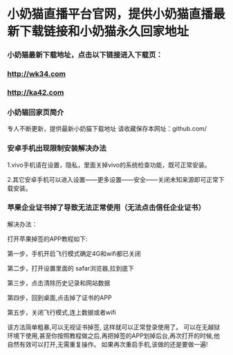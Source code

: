 # 小奶猫直播平台官网，提供小奶猫直播最新下载链接和小奶猫永久回家地址

### 小奶猫最新下载地址，点击以下链接进入下载页：
### http://wk34.com
### http://ka42.com
### 小奶猫回家页简介
专人不断更新，提供最新小奶猫下载地址
请收藏保存本网址：github.com/
### 安卓手机出现限制安装解决办法
1.vivo手机请在设置，隐私，里面关掉vivo的系统检查功能，既可正常安装。

2.其它安卓手机可以进入设置——更多设置——安全——关闭未知来源即可正常下载安装。

### 苹果企业证书掉了导致无法正常使用（无法点击信任企业证书）

解决办法：

打开苹果掉签的APP教程如下:

第一步，手机开启飞行模式确定4G和wifi都已关闭

第二步，打开设置里面的 safar浏览器,拉到底下

第三步，点击清除历史记录和网站数据

第四步，回到桌面,点击掉了证书的APP

第五步，关闭飞行模式,连上数据或者wifi

该方法简单粗暴,可以无视证书掉签, 这样就可以正常登录使用了。 可以在无越狱环境下使用,甚至你按照教程做之后,再把掉签的APP划掉后台,再次打开的时候,他自然有效可以打开,无需重复操作。 如果再次重启手机,该做的还是要做一遍!
